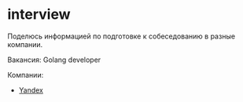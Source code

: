# interview

Поделюсь информацией по подготовке к собеседованию в разные компании.

Вакансия: Golang developer

Компании:
*  [Yandex](yandex/README.md)

